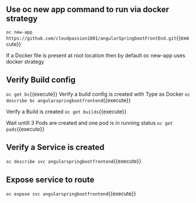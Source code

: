 ## Use oc new app command to run via docker strategy

`oc new-app https://github.com/cloudpassion1801/angularSpringbootFrontEnd.git`{{execute}}

If a Docker file is present at root location then by default oc new-app uses docker strategy 

## Verify Build config
`oc get bc`{{execute}}
Verify a build config is created with Type as Docker
`oc describe bc angularspringbootfrontend`{{execute}}

Verify a Build is created
`oc get builds`{{execute}}

Wait untill 3 Pods are created and one pod is in running status
`oc get pods`{{execute}}

## Verify a Service is created 
`oc describe svc angularspringbootfrontend`{{execute}}

## Expose service to route 

`oc expose svc angularspringbootfrontend`{{execute}}


